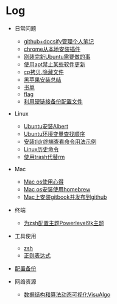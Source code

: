# Log

- 日常问题

  - [github+docsify管理个人笔记](github_docsify_manage_blog_log.md)
  - [chrome从本地安装插件](chrome_install_local_extensions.md)
  - [刚装完新Ubuntu需要做的事](new_ubuntu_need_do.md)
  - [使用apt禁止某些软件更新](apt_disable_upgrade_some_software.md)
  - [cp拷贝.隐藏文件](cp_copy_hide_file.md)
  - [黑苹果安装总结](hackintosh_log.md)
  - [书单](book_list.md)
  - [flag](flag.md)
  - [利用硬链接备份配置文件](use_hardlink_backup_configfile.md)

- Linux
  - [Ubuntu安装Albert](ubuntu18_install_Albert.md)
  - [Ubuntu环境变量查找顺序](ubuntu_lookups_environment_variable.md)
  - [安装tldr终端查看命令用法示例](linux_tldr.md)
  - [Linux历史命令](linux_history_cmd.md)
  - [使用trash代替rm](trash_replace_rm.md)

- Mac
  - [Mac os使用心得](mac_tips.md)
  - [Mac os安装使用homebrew](mac_homebrew.md)
  - [Mac上安装gitbook并发布到github](Mac_install_gitbook_and_publish_github.md)

- 终端
  - [为zsh配置主题Powerlevel9k主题](terminal_zsh_powerlevel9k.md)


- 工具使用

  - [zsh](zsh.md)
  - [正则表达式](regular_expression.md)

- [配置备份](https://github.com/lhgaaa/awesome_me)

- 网络资源

  - [数据结构和算法动态可视化VisuAlgo](https://visualgo.net/zh)
